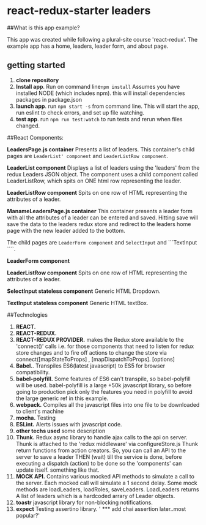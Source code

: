 # react-redux-starter leaders

##What is this app example?

This app was created while following a plural-site course 'react-redux'.  The example app has a home, leaders, leader form, and about page.

##  getting started

1. **clone repository**
2. **Install app**.  Run on command line```npm install```  Assumes you have installed NODE (which includes npm). this will install dependencies packages in package.json
3. **launch app**.  run ```npm start -s``` from command line.  This will start the app, run eslint to check errors, and set up file watching.
4. **test app**. run ```npm run test:watch``` to run tests and rerun when files changed.

##React Components:

**LeadersPage.js container**  Presents a list of leaders.   This container's child pages are ```LeaderList' component``` and ```LeaderListRow component```.

**LeaderList component**  Displays a list of leaders using the 'leaders' from the redux Leaders JSON object.
The component uses a child component called LeaderListRow, which spits on ONE html row representing the leader.

**LeaderListRow component** Spits on one row of HTML representing the attributes of a leader.

**ManameLeadersPage.js container**  This container presents a leader form with all the attributes of a leader can be entered and saved.
Hitting save will save the data to the leaders redux store and redirect to the leaders home page with the new leader added to the bottom.

The child pages are ```LeaderForm component``` and ```SelectInput``` and ```TextInput ````.

**LeaderForm component**

**LeaderListRow component** Spits on one row of HTML representing the attributes of a leader.

**SelectInput stateless component** Generic HTML Dropdown.

**TextInput stateless component** Generic HTML textBox.


##Technologies

1. **REACT.**
2. **REACT-REDUX.**
3. **REACT-REDUX PROVIDER.**  makes the Redux store available to the 'connect()' calls
i.e. for those components that need to listen for redux store changes and to fire off actions to change the store via connect([mapStateToProps] , [mapDispatchToProps]. [options]
4. **Babel.**. Transpiles ES6(latest javascript) to ES5 for browser compatibility.
5. **babel-polyfill.** Some features of ES6 can't transpile, so babel-polyfill will be used. babel-polyfill is a large +50k
javascript library, so before going to production pick only the features you need in polyfill to avoid the large generic ref in this example.
6. **webpack.** Compiles all the javascript files into one file to be downloaded to client's machine
7. **mocha.** Testing
8. **ESLint.**  Alerts issues with javascript code.
9. **other techs used** some description
10. **Thunk.**  Redux async library to handle ajax calls to the api on server.   Thunk is attached to the 'redux middleware' via configureStore.js  Thunk return functions from action creators.  So, you can call an API to the server to save a leader
THEN (wait) till the service is done, before executing a dispatch (action) to be done so the 'components' can update itself. something like that.
11. **MOCK API.** Contains various mocked API methods to simulate a call to the server.  Each mocked call will simulate a 1 second delay.
Some mock methods are loadLeaders, loadRoles, saveLeaders.  LoadLeaders returns A list of leaders which is a hardcoded arrary of Leader objects.
12. **toastr**  javascript library for non-blocking notifications.
13. **expect** Testing assertino library.   ' *** add chai assertion later..most popular?'
